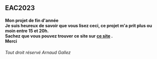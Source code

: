 <h2>EAC2023</h2>
<h4> Mon projet de fin d'année <br>
Je suis heureux de savoir que vous lisez ceci, ce projet m'a prit plus ou moin entre 15 et 20h. <br>
Sachez que vous pouvez trouver ce site sur <strong> <a href="https://arnaud.eacag.online">ce site</a> </strong>. <br>
Merci <br>
</h4>
<h6> Tout droit réservé Arnaud Gallez </h6>

